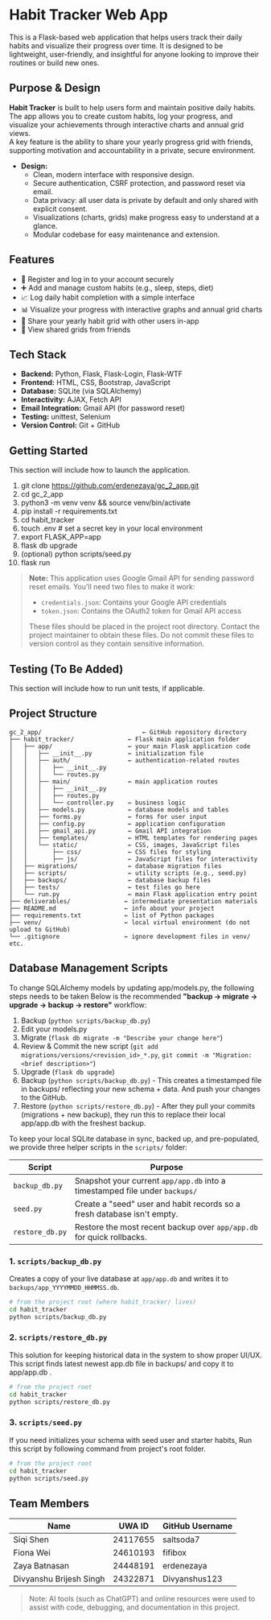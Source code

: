 # Habit Tracker Web App

This is a Flask-based web application that helps users track their daily habits and visualize their progress over time. It is designed to be lightweight, user-friendly, and insightful for anyone looking to improve their routines or build new ones.

## Purpose & Design

**Habit Tracker** is built to help users form and maintain positive daily habits.  
The app allows you to create custom habits, log your progress, and visualize your achievements through interactive charts and annual grid views.  
A key feature is the ability to share your yearly progress grid with friends, supporting motivation and accountability in a private, secure environment.

- **Design:**  
  - Clean, modern interface with responsive design.
  - Secure authentication, CSRF protection, and password reset via email.
  - Data privacy: all user data is private by default and only shared with explicit consent.
  - Visualizations (charts, grids) make progress easy to understand at a glance.
  - Modular codebase for easy maintenance and extension.

## Features

- 📝 Register and log in to your account securely
- ➕ Add and manage custom habits (e.g., sleep, steps, diet)
- 📈 Log daily habit completion with a simple interface
- 📊 Visualize your progress with interactive graphs and annual grid charts
- 🤝 Share your yearly habit grid with other users in-app
- 👀 View shared grids from friends

## Tech Stack

- **Backend:** Python, Flask, Flask-Login, Flask-WTF
- **Frontend:** HTML, CSS, Bootstrap, JavaScript
- **Database:** SQLite (via SQLAlchemy)
- **Interactivity:** AJAX, Fetch API
- **Email Integration:** Gmail API (for password reset)
- **Testing:** unittest, Selenium
- **Version Control:** Git + GitHub

## Getting Started
This section will include how to launch the application.

1. git clone https://github.com/erdenezaya/gc_2_app.git
2. cd gc_2_app
3. python3 -m venv venv && source venv/bin/activate
4. pip install -r requirements.txt
5. cd habit_tracker
6. touch .env  # set a secret key in your local environment
6. export FLASK_APP=app          
7. flask db upgrade             
8. (optional) python scripts/seed.py 
9. flask run

> **Note:** This application uses Google Gmail API for sending password reset emails. You'll need two files to make it work:
> - `credentials.json`: Contains your Google API credentials
> - `token.json`: Contains the OAuth2 token for Gmail API access
> 
> These files should be placed in the project root directory. Contact the project maintainer to obtain these files. Do not commit these files to version control as they contain sensitive information.

## Testing (To Be Added)
This section will include how to run unit tests, if applicable.

## Project Structure
```
gc_2_app/                            ← GitHub repository directory
├── habit_tracker/               ← Flask main application folder
│   ├── app/                     ← your main Flask application code
│   │   ├── __init__.py          ← initialization file
│   │   ├── auth/                ← authentication-related routes
│   │   │   ├── __init__.py
│   │   │   └── routes.py
│   │   ├── main/                ← main application routes
│   │   │   ├── __init__.py
│   │   │   ├── routes.py
│   │   │   └── controller.py    ← business logic
│   │   ├── models.py            ← database models and tables
│   │   ├── forms.py             ← forms for user input
│   │   ├── config.py            ← application configuration
│   │   ├── gmail_api.py         ← Gmail API integration
│   │   ├── templates/           ← HTML templates for rendering pages
│   │   └── static/              ← CSS, images, JavaScript files
│   │       ├── css/             ← CSS files for styling
│   │       ├── js/              ← JavaScript files for interactivity
│   ├── migrations/              ← database migration files
│   ├── scripts/                 ← utility scripts (e.g., seed.py)
│   ├── backups/                 ← database backup files
│   ├── tests/                   ← test files go here      
│   └── run.py                   ← main Flask application entry point
├── deliverables/               ← intermediate presentation materials
├── README.md                   ← info about your project
├── requirements.txt            ← list of Python packages
├── venv/                       ← local virtual environment (do not upload to GitHub)
└── .gitignore                  ← ignore development files in venv/ etc.
```

##  Database Management Scripts

To change SQLAlchemy models by updating app/models.py, the following steps needs to be taken
Below is the recommended **"backup → migrate → upgrade → backup → restore"** workflow:

1. Backup (`python scripts/backup_db.py`)
2. Edit your models.py
3. Migrate (`flask db migrate -m "Describe your change here"`)
4. Review & Commit the new script (`git add migrations/versions/<revision_id>_*.py`, `git commit -m "Migration: <brief description>"`)
5. Upgrade (`flask db upgrade`)
6. Backup (`python scripts/backup_db.py`) - This creates a timestamped file in backups/ reflecting your new schema + data. And push your changes to the GitHub.
7. Restore (`python scripts/restore_db.py`) - After they pull your commits (migrations + new backup), they run this to replace their local app/app.db with the freshest backup.

To keep your local SQLite database in sync, backed up, and pre-populated, we provide three helper scripts in the `scripts/` folder:

| Script               | Purpose                                                                     |
| -------------------- | --------------------------------------------------------------------------- |
| `backup_db.py`       | Snapshot your current `app/app.db` into a timestamped file under `backups/` |
| `seed.py`            | Create a "seed" user and habit records so a fresh database isn't empty.     |
| `restore_db.py`      | Restore the most recent backup over `app/app.db` for quick rollbacks.       |


### 1. `scripts/backup_db.py`
Creates a copy of your live database at `app/app.db` and writes it to `backups/app_YYYYMMDD_HHMMSS.db`.

```bash
# from the project root (where habit_tracker/ lives)
cd habit_tracker
python scripts/backup_db.py
```
### 2. `scripts/restore_db.py`
This solution for keeping historical data in the system to show proper UI/UX. This script finds latest newest app.db file in backups/
and copy it to app/app.db .

```bash
# from the project root
cd habit_tracker
python scripts/restore_db.py
```

### 3. `scripts/seed.py`
If you need initializes your schema with seed user and starter habits, Run this script by following command from project's root folder.

```bash
# from the project root
cd habit_tracker
python scripts/seed.py
```

## Team Members

| Name                    | UWA ID     | GitHub Username  |
|-------------------------|------------|------------------|
| Siqi Shen               | 24117655   |    saltsoda7     |
| Fiona Wei               | 24610193   |    fifibox       |
| Zaya Batnasan           | 24448191   |  erdenezaya      |
| Divyanshu Brijesh Singh | 24322871   |  Divyanshus123   |

> Note: AI tools (such as ChatGPT) and online resources were used to assist with code, debugging, and documentation in this project.